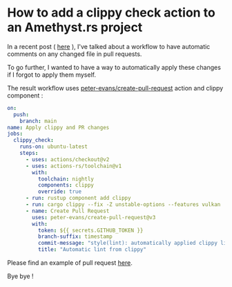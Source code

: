 # How to add a clippy check action to an Amethyst.rs project

In a recent post ( <a href="https://www.wootlab.io/blog/clippy-check-action-on-amethyst-rs" target="_blank">here</a> ), I've talked about a workflow to have automatic comments on any changed file in pull requests.

To go further, I wanted to have a way to automatically apply these changes if I forgot to apply them myself.

The result workflow uses <a href="https://www.github.com/peter-evans/create-pull-request" target="_blank">peter-evans/create-pull-request</a> action and clippy component : 

```yaml
on:
  push:
    branch: main
name: Apply clippy and PR changes
jobs:
  clippy_check:
    runs-on: ubuntu-latest
    steps:
      - uses: actions/checkout@v2
      - uses: actions-rs/toolchain@v1
        with:
          toolchain: nightly
          components: clippy
          override: true
      - run: rustup component add clippy
      - run: cargo clippy --fix -Z unstable-options --features vulkan
      - name: Create Pull Request
        uses: peter-evans/create-pull-request@v3
        with:
          token: ${{ secrets.GITHUB_TOKEN }}
          branch-suffix: timestamp
          commit-message: "style(lint): automatically applied clippy lint"
          title: "Automatic lint from clippy"
```

Please find an example of pull request <a href="https://github.com/grzi/rrss2imap/pull/7" target="_blank">here</a>.

Bye bye !